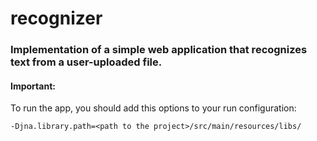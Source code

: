 # recognizer

<h3>Implementation of a simple web application that recognizes text from a user-uploaded file.</h3>

<h4>Important:</h4>

To run the app, you should add this options to your run configuration:

```-Djna.library.path=<path to the project>/src/main/resources/libs/```